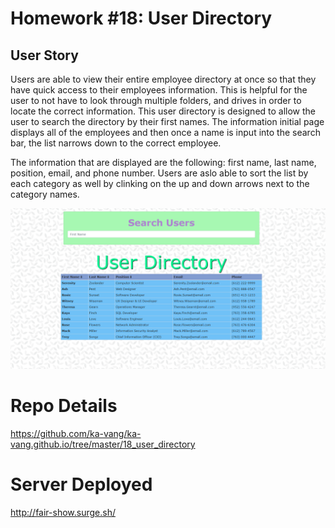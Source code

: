 # Homework #18: User Directory

## User Story

Users are able to view their entire employee directory at once so that they have quick access to their employees information.  This is helpful for the user to not have to look through multiple folders, and drives in order to locate the correct information.  This user directory is designed to allow the user to search the directory by their first names.  The information initial page displays all of the employees and then once a name is input into the search bar, the list narrows down to the correct employee.

The information that are displayed are the following:  first name, last name, position, email, and phone number.  Users are aslo able to sort the list by each category as well by clinking on the up and down arrows next to the category names.

<img width="1291" alt="User Directory App" src="src/images/userscreenshot.png">


# Repo Details 
https://github.com/ka-vang/ka-vang.github.io/tree/master/18_user_directory

# Server Deployed
http://fair-show.surge.sh/
